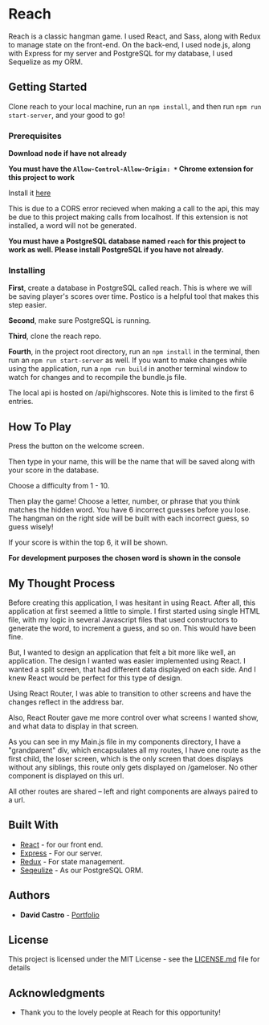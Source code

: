 # Reach

Reach is a classic hangman game. I used React, and Sass,  along with Redux to manage state on the front-end. On the back-end, I used 
node.js, along with Express for my server and PostgreSQL for my database, I used Sequelize as my ORM. 

## Getting Started

Clone reach to your local machine, run an ```npm install```, and then run ```npm run start-server```, and your good to go!

### Prerequisites

**Download node if have not already**


**You must have the ```Allow-Control-Allow-Origin: *```   Chrome extension for this project to work**

Install it [here](https://chrome.google.com/webstore/detail/allow-control-allow-origi/nlfbmbojpeacfghkpbjhddihlkkiljbi?hl=en)


This is due to a CORS error recieved when making a call to the api, this may be due to this project making calls from localhost.
If this extension is not installed, a word will not be generated. 

**You must have a PostgreSQL database named ```reach``` for this project to work as well. Please install PostgreSQL if you have not already.**

### Installing

**First**, create a database in PostgreSQL called reach. This is where we will be saving player's scores over time. 
Postico is a helpful tool that makes this step easier. 

**Second**, make sure PostgreSQL is running. 

**Third**, clone the reach repo. 

**Fourth**, in the project root directory, run an ``npm install`` in the terminal, then run an ``npm run start-server`` as well. 
If you want to make changes while using the application, run a ``npm run build`` in another terminal window to watch for changes and to recompile the bundle.js file.

The local api is hosted on /api/highscores. Note this is limited to the first 6 entries. 

## How To Play

Press the button on the welcome screen. 

Then type in your name, this will be the name that will be saved along with your score in the database.

Choose a difficulty from 1 - 10. 

Then play the game! Choose a letter, number, or phrase that you think matches the hidden word. You have 6 incorrect guesses before you lose.
The hangman on the right side will be built with each incorrect guess, so guess wisely!

If your score is within the top 6, it will be shown. 

**For development purposes the chosen word is shown in the console**

## My Thought Process 

Before creating this application, I was hesitant in using React. After all, this application at first seemed a little to simple. I first started using single HTML file, with my logic in several Javascript files that used constructors to generate the word, to increment a guess, and so on. This would have been fine. 

But, I wanted to design an application that felt a bit more like well, an application. 
The design I wanted was easier implemented using React. I wanted a split screen, that had different data displayed on each side. And I knew React would be perfect for this type of design. 

Using React Router, I was able to transition to other screens and have the changes reflect in the address bar. 

Also, React Router gave me more control over what screens I wanted show, and what data to display in that screen. 

As you can see in my Main.js file in my components directory, I have a "grandparent" div, which encapsulates all my routes, I have one route as the first child, the loser screen, which is the only screen that does displays without any siblings, this route only gets displayed on /gameloser. No other component is displayed on this url. 

All other routes are shared – left and right components are always paired to a url. 



## Built With

* [React](https://reactjs.org/) - for our front end.
* [Express](https://expressjs.com/) - For our server.
* [Redux](https://redux.js.org/) - For state management.
* [Seqeulize](http://docs.sequelizejs.com/) - As our PostgreSQL ORM.

## Authors

* **David Castro** - [Portfolio](https://byDavidCastro.com)

## License

This project is licensed under the MIT License - see the [LICENSE.md](LICENSE.md) file for details

## Acknowledgments

* Thank you to the lovely people at Reach for this opportunity! 

